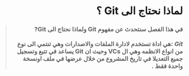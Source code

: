 # <div dir=rtl>  لماذا نحتاج الى Git ؟ </div> 
> ###  <div dir =rtl>في هذا الفصل سنتحدث عن مفهوم Git ولماذا نحتاج الى Git? </div> <br> <div dir=rtl> *Git* :هي اداة تستخدم لادارة الملفات والاصدارات وهي تنتمي الى نوع من انواع الانظمه وهي ال  VCs وحيث ان Git يساعد في تتبع وتسجيل جميع التعديلا في تاريخ المشروع من خلال عرضها في ملف اونسخة واحدة فقط .  </div>
